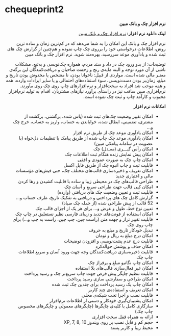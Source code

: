 # chequeprint2
<div dir="rtl">
  <b>نرم افزار چک و بانک مبین</b>


<b>لینک دانلود نرم افزار: </b> <a href="https://www.mobinsoft.net/chequeprint2.html">نرم افزار چک و بانک مبین</a>


نرم افزار چک و بانک این امکان را به شما می‌دهد که در کم‌ترین زمان و ساده ترین روش، اطلاعات درخواستی خود را برروی چک چاپ نموده و هم‌چنین از گزارش چک های ثبت شده و یادآوری موعد سررسید، بهره‌مند شوید.
نرم افزار چک و بانک مبین

توضیحات:
از بدو ورود چک در داد و ستد مردم، همواره چک‌نویسی و به‌تبع، مشکلات ناشی از آن مورد توجه و البته مایه‌ی رنج و زحمت صاحبان و دریافت‌کنندگان این برگه‌ی معتبر مالی شده است.
مواردی از قبیل: ناخوانا بودن، نا مشخص یا مخدوش بودن تاریخ و مبلغ، زمان‌بر بودن دست‌نویسی، سوء استفاده‌های احتمالی و یا سایر ایرادات وارده، همه و همه موجب شد افراد به سخت‌افزار و نرم‌افزارهای چاپ روی چک روی بیآورند.
نرم‌افزاری مبین سافت نیز در راستای برآورد نیاز‌های مشتریان، اقدام به تولید نرم‌افزار محبوب و کارآمد چاپ و ثبت چک نموده است.

<b>امکانات نرم افزار</b>
<ul type="disc"> 
  <li>امکان تغییر وضعیت چک‌های ثبت شده (پاس شده، برگشتی، برگشت از مشتری، تضمینی، ابطال شده، خواباندن به حساب، واریز به حساب، خرج چک و…</li>    
  <li>امکان یادآوری موعد چک از طریق نرم افزار</li> 
  <li>امکان یادآوری موعد چک چاپ شده از طریق پیامک با تنظیمات دل‌خواه (با عضویت در سامانه پیامکی مبین)</li> 
  <li>امکان رأس گیـــری (معـدل) چک</li> 
  <li>امکان پیش نمایش زنده هنگام ثبت اطلاعات چک</li> 
  <li>امکان چاپ چک به صورت عمودی و افقی</li> 
  <li>قابلیت ثبت و چاپ انبوه چک از طریق فایل اکسل</li> 
  <li>امکان تعریف و ذخیره‌سازی قالب‌های مختلف چک، حتی فیش‌های مؤسسات مالی و اعتباری جدید</li> 
  <li>طراحی قالب‌های چک در محیطی زیبا و ساده با قابلیت کشیدن و رها کردن</li>
  <li>امکان کپی قالب جهت طراحی سریع و آسان چک</li> 
  <li>قابلیت ثبت و تعیین وضعیت چک های دریافتی (وارده)</li> 
  <li>گزارش کامل چک های پرداختی و دریافتی به تفکیک تاریخ، طرف حساب و…</li> 
  <li>52 قالب از پیش طراحی شده (از جمله چک صیاد)</li> 
  <li>تعیین نوع خط، طول و عرض و… برای هر یک از اجزای قالب چک</li> 
  <li>امکان استفاده از فونت‌های جدید و زیبای فارسی نظیر نستعلیق در چاپ چک</li> 
  <li>قابلیت تغییر تراز و جهت متن (راست چین، چپ چین، راست به چپ و…) برای چاپ روی چک</li> 
  <li>تبدیل خودکار تاریخ و مبلغ به حروف</li> 
  <li>امکان درج مبلغ به ریال و تومان</li> 
  <li>قابلیت درج عدم پشت‌نویسی و افزودن توضیحات</li> 
  <li>امکان حذف و پوشش حواله‌کرد</li>
  <li>قابلیت ذخیره‌سازی دریافت‌کنندگان وجه جهت ورود آسان‌ و سریع اطلاعات چاپ چک</li> 
  <li>امکان چاپ نگاتیو مبلغ و پرفراژ چک</li> 
  <li>امکان غیر فعال‌سازی قالب‌های بلا استفاده</li> 
  <li>قابلیت تنظیم چاپگر پیش فرض جهت چاپ سریع‌تر چک و رسید پرداخت</li> 
  <li>امکان طراحی و سفارشی سازی رسید پرداخت</li> 
  <li>امکان چاپ یک رسید پرداخت برای چندین چک ثبت شده</li> 
  <li>امکان تعریف و استفاده‌ی چند کاربر</li> 
  <li>قابلیت نصب و اجرا تحت شبکه‌ی محلی</li> 
  <li>امکان پشتیبان‌گیری خودکار و دستی از اطلاعات نرم‌افزار</li> 
  <li>سازگاری کامل با کلیه‌ی چاپگرها (چاپگرهای معمولی و چاپگرهای مخصوص چاپ چک)</li> 
  <li>ارائه به همراه قفل سخت افزاری</li>
  <li>حجم کم و قابل نصب بر روی ویندوز XP, 7, 8, 10</li> 
  <li>محیط زیبا و کاربر پسند</li> 
</ul>


</div>
